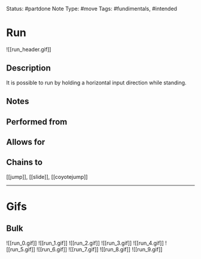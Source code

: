 Status: #partdone
Note Type: #move
Tags: #fundimentals, #intended 

# Run
![[run_header.gif]]
## Description
It is possible to run by holding a horizontal input direction while standing.

## Notes


## Performed from


## Allows for


## Chains to
[[jump]], [[slide]], [[coyotejump]]

___
# Gifs
## Bulk
![[run_0.gif]]
![[run_1.gif]]
![[run_2.gif]]
![[run_3.gif]]
![[run_4.gif]]
![[run_5.gif]]
![[run_6.gif]]
![[run_7.gif]]
![[run_8.gif]]
![[run_9.gif]]